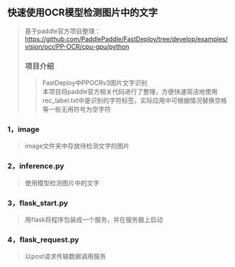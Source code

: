 ## 快速使用OCR模型检测图片中的文字
>基于paddle官方项目整理：https://github.com/PaddlePaddle/FastDeploy/tree/develop/examples/vision/ocr/PP-OCR/cpu-gpu/python  
>### 项目介绍
>>FastDeploy中PPOCRv3图片文字识别  
>本项目将paddle官方相关代码进行了整理，方便快速简洁地使用   
>rec_label.txt中是识别的字符标签，实际应用中可根据情况替换空格等一些无用符号为空字符
### 1，image
>image文件夹中存放待检测文字的图片
### 2，inference.py
>使用模型检测图片中的文字
### 3，flask_start.py
>用flask将程序包装成一个服务，并在服务器上启动
### 4，flask_request.py
>以post请求传输数据调用服务
